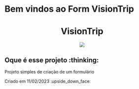 # Bem vindos ao Form VisionTrip
<h1 align="center"> VisionTrip </h1> 
<p align="center">
<img src="https://img.shields.io/badge/STATUS-FINALIZADO-green"/>
</p>

<h2>Oque é esse projeto :thinking:</h2>
<p>Projeto simples de criação de um formulário</p>
<p>Criado em 11/02/2023 :upside_down_face:</p>
